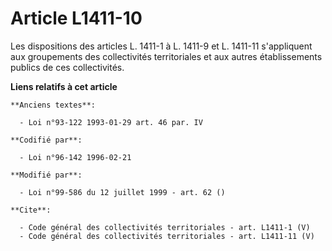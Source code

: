 # Article L1411-10

Les dispositions des articles L. 1411-1 à L. 1411-9 et L. 1411-11 s'appliquent aux groupements des collectivités
territoriales et aux autres établissements publics de ces collectivités.

**Liens relatifs à cet article**

	**Anciens textes**:

	  - Loi n°93-122 1993-01-29 art. 46 par. IV

	**Codifié par**:

	  - Loi n°96-142 1996-02-21

	**Modifié par**:

	  - Loi n°99-586 du 12 juillet 1999 - art. 62 ()

	**Cite**:

	  - Code général des collectivités territoriales - art. L1411-1 (V)
	  - Code général des collectivités territoriales - art. L1411-11 (V)
